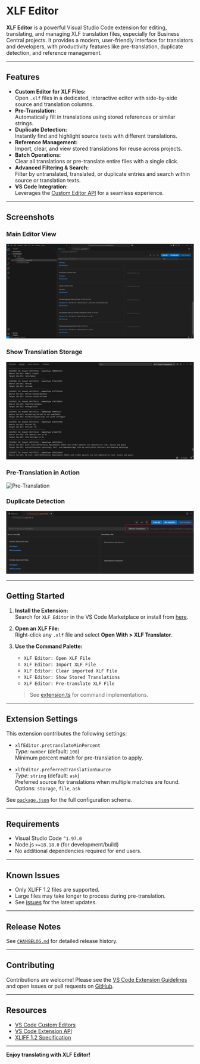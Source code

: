 # XLF Editor

**XLF Editor** is a powerful Visual Studio Code extension for editing, translating, and managing XLF translation files, especially for Business Central projects. It provides a modern, user-friendly interface for translators and developers, with productivity features like pre-translation, duplicate detection, and reference management.

---

## Features

- **Custom Editor for XLF Files:**  
  Open `.xlf` files in a dedicated, interactive editor with side-by-side source and translation columns.
- **Pre-Translation:**  
  Automatically fill in translations using stored references or similar strings.
- **Duplicate Detection:**  
  Instantly find and highlight source texts with different translations.
- **Reference Management:**  
  Import, clear, and view stored translations for reuse across projects.
- **Batch Operations:**  
  Clear all translations or pre-translate entire files with a single click.
- **Advanced Filtering & Search:**  
  Filter by untranslated, translated, or duplicate entries and search within source or translation texts.
- **VS Code Integration:**  
  Leverages the [Custom Editor API](https://code.visualstudio.com/api/extension-guides/custom-editors) for a seamless experience.

---

## Screenshots

### Main Editor View

![Main Editor View](images/editor-view.png)

### Show Translation Storage

![Translation Storage](images/translation-storage.png)

### Pre-Translation in Action

![Pre-Translation](images/pretranslate.gif)

### Duplicate Detection

![Duplicate Detection](images/duplicates.png)

---

## Getting Started

1. **Install the Extension:**  
   Search for `XLF Editor` in the VS Code Marketplace or install from [here](https://marketplace.visualstudio.com/).

2. **Open an XLF File:**  
   Right-click any `.xlf` file and select **Open With > XLF Translator**.

3. **Use the Command Palette:**  
   - `XLF Editor: Open XLF File`
   - `XLF Editor: Import XLF File`
   - `XLF Editor: Clear imported XLF File`
   - `XLF Editor: Show Stored Translations`
   - `XLF Editor: Pre-translate XLF File`

   > See [extension.ts](src/extension.ts) for command implementations.

---

## Extension Settings

This extension contributes the following settings:

- `xlfEditor.pretranslateMinPercent`  
  *Type:* `number` (default: `100`)  
  Minimum percent match for pre-translation to apply.

- `xlfEditor.preferredTranslationSource`  
  *Type:* `string` (default: `ask`)  
  Preferred source for translations when multiple matches are found.  
  Options: `storage`, `file`, `ask`

See [`package.json`](package.json) for the full configuration schema.

---

## Requirements

- Visual Studio Code `^1.97.0`
- Node.js `>=18.18.0` (for development/build)
- No additional dependencies required for end users.

---

## Known Issues

- Only XLIFF 1.2 files are supported.
- Large files may take longer to process during pre-translation.
- See [issues](https://github.com/DaJan404/xlfeditor/issues) for the latest updates.

---

## Release Notes

See [`CHANGELOG.md`](CHANGELOG.md) for detailed release history.

---

## Contributing

Contributions are welcome! Please see the [VS Code Extension Guidelines](https://code.visualstudio.com/api/references/extension-guidelines) and open issues or pull requests on [GitHub](https://github.com/DaJan404/xlfeditor).

---

## Resources

- [VS Code Custom Editors](https://code.visualstudio.com/api/extension-guides/custom-editors)
- [VS Code Extension API](https://code.visualstudio.com/api)
- [XLIFF 1.2 Specification](https://docs.oasis-open.org/xliff/v1.2/os/xliff-core.html)

---

**Enjoy translating with XLF Editor!**